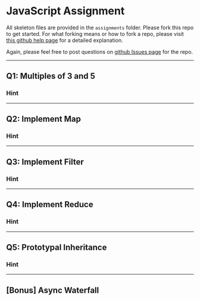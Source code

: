 # JavaScript Assignment

All skeleton files are provided in the `assignments` folder. Please fork this repo to get started. For what forking means or how to fork a repo, please visit [this github help page][help] for a detailed explanation.

Again, please feel free to post questions on [github Issues page][issues] for the repo.

---

## Q1: Multiples of 3 and 5

### Hint

---

## Q2: Implement Map

### Hint

---

## Q3: Implement Filter

### Hint

---

## Q4: Implement Reduce

### Hint

---

## Q5: Prototypal Inheritance

### Hint

---

## [Bonus] Async Waterfall


<!-- links -->
[issues]: https://github.com/Duke-PL-Course/JavaScript/issues?state=open
[help]: https://help.github.com/articles/fork-a-repo

